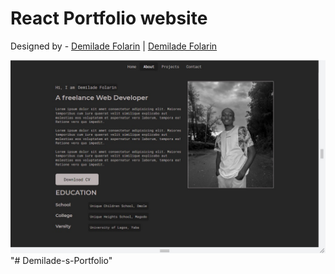 # React Portfolio website

Designed by - [Demilade Folarin](https://github.com/demiladebdm) | [Demilade Folarin](https://www.linkedin.com/in/demilade-folarin-01944016b/)

![](./ReadMeImages/ReadMeBanner.jpg)
"# Demilade-s-Portfolio" 
